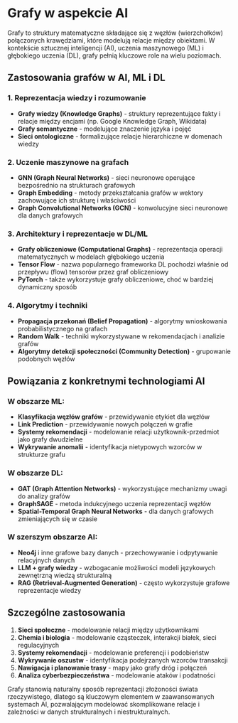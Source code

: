 
# Grafy w aspekcie AI

Grafy to struktury matematyczne składające się z węzłów (wierzchołków) połączonych krawędziami, które modelują relacje między obiektami. W kontekście sztucznej inteligencji (AI), uczenia maszynowego (ML) i głębokiego uczenia (DL), grafy pełnią kluczowe role na wielu poziomach.

## Zastosowania grafów w AI, ML i DL

### 1. Reprezentacja wiedzy i rozumowanie

- **Grafy wiedzy (Knowledge Graphs)** - struktury reprezentujące fakty i relacje między encjami (np. Google Knowledge Graph, Wikidata)
- **Grafy semantyczne** - modelujące znaczenie języka i pojęć
- **Sieci ontologiczne** - formalizujące relacje hierarchiczne w domenach wiedzy

### 2. Uczenie maszynowe na grafach

- **GNN (Graph Neural Networks)** - sieci neuronowe operujące bezpośrednio na strukturach grafowych
- **Graph Embedding** - metody przekształcania grafów w wektory zachowujące ich strukturę i właściwości
- **Graph Convolutional Networks (GCN)** - konwolucyjne sieci neuronowe dla danych grafowych

### 3. Architektury i reprezentacje w DL/ML

- **Grafy obliczeniowe (Computational Graphs)** - reprezentacja operacji matematycznych w modelach głębokiego uczenia
- **Tensor Flow** - nazwa popularnego frameworka DL pochodzi właśnie od przepływu (flow) tensorów przez graf obliczeniowy
- **PyTorch** - także wykorzystuje grafy obliczeniowe, choć w bardziej dynamiczny sposób

### 4. Algorytmy i techniki

- **Propagacja przekonań (Belief Propagation)** - algorytmy wnioskowania probabilistycznego na grafach
- **Random Walk** - techniki wykorzystywane w rekomendacjach i analizie grafów
- **Algorytmy detekcji społeczności (Community Detection)** - grupowanie podobnych węzłów

## Powiązania z konkretnymi technologiami AI

### W obszarze ML:
- **Klasyfikacja węzłów grafów** - przewidywanie etykiet dla węzłów
- **Link Prediction** - przewidywanie nowych połączeń w grafie
- **Systemy rekomendacji** - modelowanie relacji użytkownik-przedmiot jako grafy dwudzielne
- **Wykrywanie anomalii** - identyfikacja nietypowych wzorców w strukturze grafu

### W obszarze DL:
- **GAT (Graph Attention Networks)** - wykorzystujące mechanizmy uwagi do analizy grafów
- **GraphSAGE** - metoda indukcyjnego uczenia reprezentacji węzłów
- **Spatial-Temporal Graph Neural Networks** - dla danych grafowych zmieniających się w czasie

### W szerszym obszarze AI:
- **Neo4j** i inne grafowe bazy danych - przechowywanie i odpytywanie relacyjnych danych
- **LLM + grafy wiedzy** - wzbogacanie możliwości modeli językowych zewnętrzną wiedzą strukturalną
- **RAG (Retrieval-Augmented Generation)** - często wykorzystuje grafowe reprezentacje wiedzy

## Szczególne zastosowania

1. **Sieci społeczne** - modelowanie relacji między użytkownikami
2. **Chemia i biologia** - modelowanie cząsteczek, interakcji białek, sieci regulacyjnych
3. **Systemy rekomendacji** - modelowanie preferencji i podobieństw
4. **Wykrywanie oszustw** - identyfikacja podejrzanych wzorców transakcji
5. **Nawigacja i planowanie trasy** - mapy jako grafy dróg i połączeń
6. **Analiza cyberbezpieczeństwa** - modelowanie ataków i podatności

Grafy stanowią naturalny sposób reprezentacji złożoności świata rzeczywistego, dlatego są kluczowym elementem w zaawansowanych systemach AI, pozwalającym modelować skomplikowane relacje i zależności w danych strukturalnych i niestrukturalnych.
